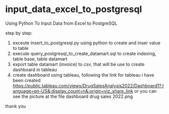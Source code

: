 # input_data_excel_to_postgresql
Using Python To Input Data from Excel to PostgreSQL

step by step:
1. exceute insert_to_postgresql.py using python to create and inser value to table
2. execute query_postgresql_to_create_datamart.sql  to create indexing, table base, table datamart
3. export table datamart (invoice) to csv, that will be use to create dashboard in tableau
4. create dashboard using tableau, following the link for tableau i have been created https://public.tableau.com/views/DrugSalesAnalysis2022/Dashboard1?:language=en-US&:display_count=n&:origin=viz_share_link or you can see the picture at the file dashboard drug sales 2022.png

thank you
